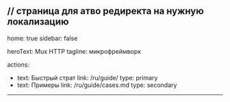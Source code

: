 // страница для атво редиректа на нужную локализацию
---
home: true
sidebar: false

heroText: Mux HTTP
tagline: микрофреймворк

actions:
- text: Быстрый страт
  link: /ru/guide/
  type: primary
- text: Примеры
  link: /ru/guide/cases.md
  type: secondary

---
